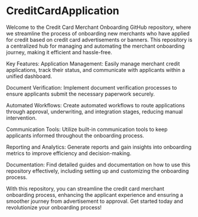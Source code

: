 # CreditCardApplication
Welcome to the Credit Card Merchant Onboarding GitHub repository, where we streamline the process of onboarding new merchants who have applied for credit based on credit card advertisements or banners. This repository is a centralized hub for managing and automating the merchant onboarding journey, making it efficient and hassle-free.

Key Features:
Application Management: Easily manage merchant credit applications, track their status, and communicate with applicants within a unified dashboard.

Document Verification: Implement document verification processes to ensure applicants submit the necessary paperwork securely.

Automated Workflows: Create automated workflows to route applications through approval, underwriting, and integration stages, reducing manual intervention.

Communication Tools: Utilize built-in communication tools to keep applicants informed throughout the onboarding process.

Reporting and Analytics: Generate reports and gain insights into onboarding metrics to improve efficiency and decision-making.

Documentation: Find detailed guides and documentation on how to use this repository effectively, including setting up and customizing the onboarding process.

With this repository, you can streamline the credit card merchant onboarding process, enhancing the applicant experience and ensuring a smoother journey from advertisement to approval. Get started today and revolutionize your onboarding process!
